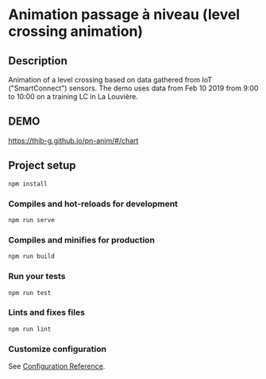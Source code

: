 # Animation passage à niveau (level crossing animation)

## Description
Animation of a level crossing based on data gathered from IoT ("SmartConnect") sensors.
The demo uses data from Feb 10 2019 from 9:00 to 10:00 on a training LC in La Louvière.

## DEMO

https://thib-g.github.io/pn-anim/#/chart

## Project setup
```
npm install
```

### Compiles and hot-reloads for development
```
npm run serve
```

### Compiles and minifies for production
```
npm run build
```

### Run your tests
```
npm run test
```

### Lints and fixes files
```
npm run lint
```

### Customize configuration
See [Configuration Reference](https://cli.vuejs.org/config/).
